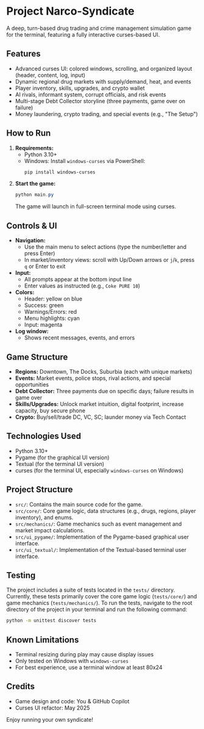 # Project Narco-Syndicate

A deep, turn-based drug trading and crime management simulation game for the terminal, featuring a fully interactive curses-based UI.

## Features
- Advanced curses UI: colored windows, scrolling, and organized layout (header, content, log, input)
- Dynamic regional drug markets with supply/demand, heat, and events
- Player inventory, skills, upgrades, and crypto wallet
- AI rivals, informant system, corrupt officials, and risk events
- Multi-stage Debt Collector storyline (three payments, game over on failure)
- Money laundering, crypto trading, and special events (e.g., "The Setup")

## How to Run
1. **Requirements:**
   - Python 3.10+
   - Windows: Install `windows-curses` via PowerShell:
     ```powershell
     pip install windows-curses
     ```
2. **Start the game:**
   ```powershell
   python main.py
   ```
   The game will launch in full-screen terminal mode using curses.

## Controls & UI
- **Navigation:**
  - Use the main menu to select actions (type the number/letter and press Enter)
  - In market/inventory views: scroll with Up/Down arrows or `j`/`k`, press `q` or Enter to exit
- **Input:**
  - All prompts appear at the bottom input line
  - Enter values as instructed (e.g., `Coke PURE 10`)
- **Colors:**
  - Header: yellow on blue
  - Success: green
  - Warnings/Errors: red
  - Menu highlights: cyan
  - Input: magenta
- **Log window:**
  - Shows recent messages, events, and errors

## Game Structure
- **Regions:** Downtown, The Docks, Suburbia (each with unique markets)
- **Events:** Market events, police stops, rival actions, and special opportunities
- **Debt Collector:** Three payments due on specific days; failure results in game over
- **Skills/Upgrades:** Unlock market intuition, digital footprint, increase capacity, buy secure phone
- **Crypto:** Buy/sell/trade DC, VC, SC; launder money via Tech Contact

## Technologies Used
- Python 3.10+
- Pygame (for the graphical UI version)
- Textual (for the terminal UI version)
- curses (for the terminal UI, especially `windows-curses` on Windows)

## Project Structure
- `src/`: Contains the main source code for the game.
- `src/core/`: Core game logic, data structures (e.g., drugs, regions, player inventory), and enums.
- `src/mechanics/`: Game mechanics such as event management and market impact calculations.
- `src/ui_pygame/`: Implementation of the Pygame-based graphical user interface.
- `src/ui_textual/`: Implementation of the Textual-based terminal user interface.

## Testing
The project includes a suite of tests located in the `tests/` directory.
Currently, these tests primarily cover the core game logic (`tests/core/`) and game mechanics (`tests/mechanics/`).
To run the tests, navigate to the root directory of the project in your terminal and run the following command:
```bash
python -m unittest discover tests
```

## Known Limitations
- Terminal resizing during play may cause display issues
- Only tested on Windows with `windows-curses`
- For best experience, use a terminal window at least 80x24

## Credits
- Game design and code: You & GitHub Copilot
- Curses UI refactor: May 2025

Enjoy running your own syndicate!
